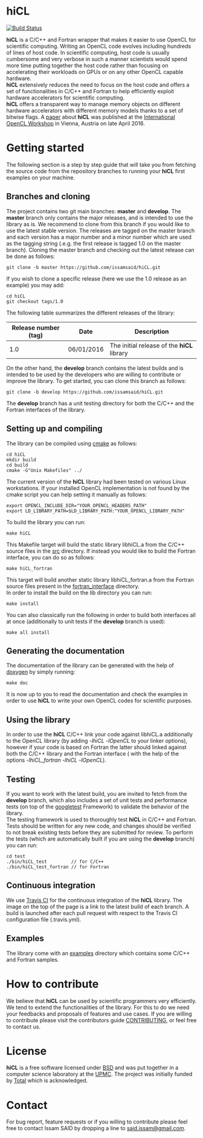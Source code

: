 # hiCL 
[![Build Status](https://travis-ci.org/issamsaid/hiCL.svg?branch=develop)](https://travis-ci.org/issamsaid/hiCL)

<b>hiCL</b> is a C/C++ and Fortran wrapper that makes it easier to use OpenCL
for scientific computing. Writing an OpenCL code evolves including hundreds 
of lines of host code. In scientific computing, host code is usually cumbersome
and very verbose in such a manner scientists would spend more time putting 
together the host code rather than focusing on accelerating their workloads
on GPUs or on any other OpenCL capable hardware.<br/>
<b>hiCL</b> extensively reduces the need to focus on the host code and offers 
a set of functionalities in C/C++ and Fortran to help efficiently exploit 
hardware accelerators for scientific computing.<br/>
<b>hiCL</b> offers a transparent way to manage memory objects on different
hardware accelerators with different memory models thanks to a set of bitwise 
flags.
A [paper](http://dl.acm.org/citation.cfm?id=2909453) about <b>hiCL</b> was 
published at the 
[International OpenCL Workshop](http://www.iwocl.org/) in Vienna, Austria 
on late April 2016.

# Getting started
The following section is a step by step guide that will take you from fetching
the source code from the repository branches to running your <b>hiCL</b> first 
examples on your machine.

## Branches and cloning
The project contains two git main branches: **master** and **develop**. 
The **master** branch only contains the major releases, and 
is intended to use the library as is.
We recommend to clone from this branch if you would like to use 
the latest stable version. 
The releases are tagged on the master branch and each version has a major
number and a minor number which are used as the tagging string (.e.g. the 
first release is tagged 1.0 on the master branch).
Cloning the master branch and checking out the latest release can
be done as follows:
```
git clone -b master https://github.com/issamsaid/hiCL.git
```
If you wish to clone a specific release (here we use the 1.0 release as
an example) you may add:
```
cd hiCL
git checkout tags/1.0
``` 
The following table summarizes the different releases of the library:</br>

Release number (tag)  | Date         | Description                                    
--------------------- | ------------ | -----------------------------------------------
1.0                   | 06/01/2016   | The initial release of the <b>hiCL</b> library

On the other hand, the **develop** branch contains the latest builds and is
intended to be used by the developers who are willing to contribute or improve 
the library. To get started, you can clone this branch as follows:
```
git clone -b develop https://github.com/issamsaid/hiCL.git
```
The **develop** branch has a unit testing directory for both the C/C++ and the
Fortran interfaces of the library.

## Setting up and compiling
The library can be compiled using [cmake](https://cmake.org/) as follows:
```
cd hiCL
mkdir build
cd build
cmake -G"Unix Makefiles" ../
```
The current version of the <b>hiCL</b> library had been tested on various Linux 
workstations.
If your installed OpenCL implementation is not found by the cmake script you 
can help setting it manually as follows:
```
export OPENCL_INCLUDE_DIR="YOUR_OPENCL_HEADERS_PATH"
export LD_LIBRARY_PATH=$LD_LIBRARY_PATH:"YOUR_OPENCL_LIBRARY_PATH"
```
To build the library you can run:
```
make hiCL
```
This Makefile target will build the static library libhiCL.a from the C/C++ 
source files in the [src](https://github.com/issamsaid/hiCL/tree/master/src)
directory. 
If instead you would like to build the Fortran interface, you can do so as
 follows:
```
make hiCL_fortran
```
This target will build another static library libhiCL_fortran.a from the Fortran
source files present in the 
[fortran_interface](https://github.com/issamsaid/hiCL/tree/master/fortran_interface)
directory.<br/>
In order to install the build on the lib directory you can run:
```
make install
```
You can also classically run the following in order to build both interfaces
all at once (additionally to unit tests if the **develop** branch is used): 
```
make all install
```

## Generating the documentation
The documentation of the library can be generated with the help of 
[doxygen](http://www.stack.nl/~dimitri/doxygen/) by simply running:
```
make doc
```
It is now up to you to read the documentation and check the examples in order 
to use <b>hiCL</b> to write your own OpenCL codes for scientific purposes.

## Using the library
In order to use the <b>hiCL</b> C/C++ link your code against libhiCL.a 
additionally to the OpenCL library (by adding 
*-lhiCL -lOpenCL* to your linker options), 
however if your code is based on Fortran the 
latter should linked against both the C/C++ library and the Fortran interface (
with the help of the options *-lhiCL_fortran -lhiCL -lOpenCL*).<br/>

## Testing
If you want to work with the latest build, you are invited to fetch from the 
**develop** branch, which also includes a set of unit tests and performance 
tests (on top of the [googletest](https://github.com/google/googletest/) 
Framework) to validate the behavior of the library.<br/>
The testing framework is used to thoroughly test <b>hiCL</b> in C/C++ 
and Fortran. 
Tests should be written for any new code, and changes should be verified to not 
break existing tests before they are submitted for review. 
To perform the tests (which are automatically built if you are using the 
**develop** branch) you can run:
```
cd test
./bin/hiCL_test         // for C/C++
./bin/hiCL_test_fortran // for Fortran
```
## Continuous integration
We use [Travis CI](https://travis-ci.org/issamsaid/hiCL) for the continuous 
integration of the <b>hiCL</b> library. The image on the top of the page is a
link to the latest build of each branch.
A build is launched after each pull request with respect to the Travis CI 
configuration file (.travis.yml).

## Examples
The library come with an 
[examples](https://github.com/issamsaid/hiCL/tree/master/examples)
directory which contains some C/C++ and Fortran samples.  

# How to contribute
We believe that <b>hiCL</b> can be used by scientific programmers very 
efficiently. We tend to extend the functionalities of the library. For this to 
do we need your feedbacks and proposals of features and use cases.
If you are willing to contribute please visit the contributors guide
[CONTRIBUTING](https://github.com/issamsaid/hiCL/tree/master/CONTRIBUTING.md),
or feel free to contact us.

# License
<b>hiCL</b> is a free software licensed under 
[BSD](https://github.com/issamsaid/hiCL/tree/master/LICENSE.md) 
and was put together in a computer science laboratory at the [UPMC](www.upmc.fr). 
The project was initially funded by [Total](www.total.com) which is acknowledged.

# Contact
For bug report, feature requests or if you willing to contribute please 
feel free to contact Issam SAID by dropping a line to said.issam@gmail.com.